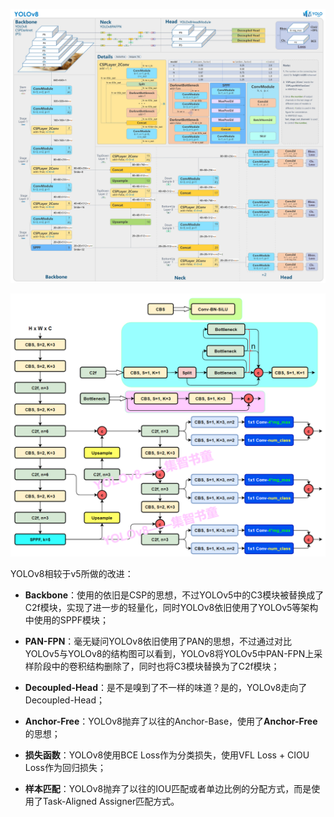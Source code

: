 ![](../.assets/222869864-1955f054-aa6d-4a80-aed3-92f30af28849.jpg)

![acd05a0cd6854902b3b2fdc10a2f1c7b](../.assets/acd05a0cd6854902b3b2fdc10a2f1c7b.png)



YOLOv8相较于v5所做的改进：

- **Backbone**：使用的依旧是CSP的思想，不过YOLOv5中的C3模块被替换成了C2f模块，实现了进一步的轻量化，同时YOLOv8依旧使用了YOLOv5等架构中使用的SPPF模块；

- **PAN-FPN**：毫无疑问YOLOv8依旧使用了PAN的思想，不过通过对比YOLOv5与YOLOv8的结构图可以看到，YOLOv8将YOLOv5中PAN-FPN上采样阶段中的卷积结构删除了，同时也将C3模块替换为了C2f模块；

- **Decoupled-Head**：是不是嗅到了不一样的味道？是的，YOLOv8走向了Decoupled-Head；

- **Anchor-Free**：YOLOv8抛弃了以往的Anchor-Base，使用了**Anchor-Free**的思想；

- **损失函数**：YOLOv8使用BCE Loss作为分类损失，使用VFL Loss + CIOU Loss作为回归损失；

- **样本匹配**：YOLOv8抛弃了以往的IOU匹配或者单边比例的分配方式，而是使用了Task-Aligned Assigner匹配方式。






